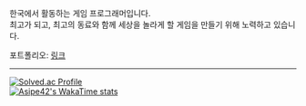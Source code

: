 한국에서 활동하는 게임 프로그래머입니다.  
최고가 되고, 최고의 동료와 함께 세상을 놀라게 할 게임을 만들기 위해 노력하고 있습니다.

포트폴리오: [링크](https://persistent-lilac-f5f.notion.site/187613d09c45805e946cf2336055f326?pvs=74)

---

[![Solved.ac Profile](http://mazassumnida.wtf/api/v2/generate_badge?boj=eom5005)](https://solved.ac/eom5005)  
[![Asipe42's WakaTime stats](https://github-readme-stats.vercel.app/api/wakatime?username=@Asipe42)](https://github.com/anuraghazra/github-readme-stats)

